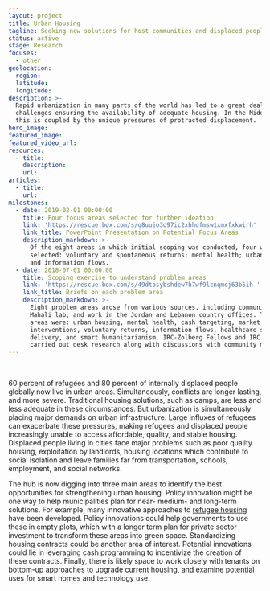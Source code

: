 ```yaml
---
layout: project
title: Urban Housing
tagline: Seeking new solutions for host communities and displaced people
status: active
stage: Research
focuses:
  - other
geolocation:
  region:
  latitude:
  longitude:
description: >-
  Rapid urbanization in many parts of the world has led to a great deal of
  challenges ensuring the availability of adequate housing. In the Middle East,
  this is coupled by the unique pressures of protracted displacement.
hero_image:
featured_image:
featured_video_url:
resources:
  - title:
    description:
    url:
articles:
  - title:
    url:
milestones:
  - date: 2019-02-01 00:00:00
    title: Four focus areas selected for further ideation
    link: 'https://rescue.box.com/s/g8uujo3o97ic2xhhqfmsw1xmxfxkwirh'
    link_title: PowerPoint Presentation on Potential Focus Areas
    description_markdown: >-
      Of the eight areas in which initial scoping was conducted, four were
      selected: voluntary and spontaneous returns; mental health; urban housing;
      and information flows.
  - date: 2018-07-01 00:00:00
    title: Scoping exercise to understand problem areas
    link: 'https://rescue.box.com/s/49dtosybshdew7h7wf9lcnqmcj63b5ih '
    link_title: Briefs on each problem area
    description_markdown: >-
      Eight problem areas arose from various sources, including community-driven
      Mahali lab, and work in the Jordan and Lebanon country offices. These
      areas were: urban housing, mental health, cash targeting, market
      interventions, voluntary returns, information flows, healthcare service
      delivery, and smart humanitarianism. IRC-Zolberg Fellows and IRC staff
      carried out desk research along with discussions with community members.
---
```


&nbsp;

60 percent of refugees and 80 percent of internally displaced people globally now live in urban areas. Simultaneously, conflicts are longer lasting, and more severe. Traditional housing solutions, such as camps, are less and less adequate in these circumstances. But urbanization is simultaneously placing major demands on urban infrastructure. Large influxes of refugees can exacerbate these pressures, making refugees and displaced people increasingly unable to access affordable, quality, and stable housing. Displaced people living in cities face major problems such as poor quality housing, exploitation by landlords, housing locations which contribute to social isolation and leave families far from transportation, schools, employment, and social networks.

The hub is now digging into three main areas to identify the best opportunities for strengthening urban housing. Policy innovation might be one way to help municipalities plan for near- medium- and long-term solutions. For example, many innovative approaches to [refugee housing](https://inhabitat.com/tag/refugee-housing/) have been developed. Policy innovations could help governments to use these in empty plots, which with a longer term plan for private sector investment to transform these areas into green space. Standardizing housing contracts could be another area of interest. Potential innovations could lie in leveraging cash programming to incentivize the creation of these contracts. Finally, there is likely space to work closely with tenants on bottom-up approaches to upgrade current housing, and examine potential uses for smart homes and technology use.